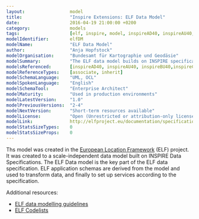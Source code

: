 ```yaml
---
layout:                 model
title:                  "Inspire Extensions: ELF Data Model"
date:                   2016-04-19 21:00:00 +0200
category:               models
tags:                   [elf, inspire, model, inspireAD40, inspireAU40, inspireBU40,inspireCP40, inspireGN40, inspireHYP40, inspirePS40, inspireEL40, inspireGE40, inspireLC40, inspireTN40, inspireSR40, inspireSU40, associate, inherit]
modelIdentifier:        elfDM
modelName:              "ELF Data Model"
author:                 "Anja Hopfstock"
modelOrganisation:      "Bundesamt für Kartographie und Geodäsie"
modelSummary:           "The ELF data model builds on INSPIRE specifications and defines a scale-independent data model."
modelsReferenced:       [inspireAD40, inspireAU40, inspireBU40,inspireCP40, inspireGN40, inspireHYP40, inspirePS40, inspireEL40, inspireGE40, inspireLC40, inspireTN40, inspireSR40, inspireSU40]
modelReferenceTypes:    [associate, inherit]
modelSchemaLanguage:    "UML, OCL"
modelSpokenLanguage:    "English"
modelSchemaTool:        "Enterprise Architect"
modelMaturity:          "Used in production environments"
modelLatestVersion:     "1.0"
modelPreviousVersions:  "2-4"
modelNextVersion:       "Short-term resources available"
modelLicense:           "Open (Unrestricted or attribution-only licenses such as CC-BY, BSD or Apache)"
modelLink:              http://elfproject.eu/documentation/specification/elf-data-model
modelStatsSizeTypes:    0
modelStatsSizeProps:    0 
---
```


Ths model was created in the [European Location Framework](http://elfproject.eu/documentation/specification/elf-data-model) (ELF) project. It was created to a scale-independent data model built on INSPIRE Data Specifications. The ELF Data model is the key part of the ELF data specification. ELF application schemas are derived from the model and used to transform data, and finally to set up services according to the specification.

Additional resources:

* [ELF data modelling guidelines](http://elfproject.eu/sites/default/files/ELF_Modelling%20guidelines_v1.15.pdf)
* [ELF Codelists](http://elfproject.eu/sites/default/files/ELF%20codelists.pdf)